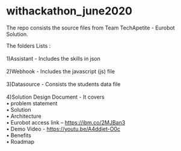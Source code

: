 # withackathon_june2020
The repo consists the source files from Team TechApetite - Eurobot Solution.<BR>

The folders Lists : <BR><BR>
1)Assistant - Includes the skills in json <BR><BR>
2)Webhook -  Includes the javascript (js) file <BR><BR>
3)Datasource - Consists the students data file <BR><BR>
4)Solution Design Document - It covers <BR>
•	problem statement <BR>
•	Solution <BR>
•	Architecture <BR>
•	Eurobot access link – https://ibm.co/2MJBan3 <BR>
•	Demo Video -  https://youtu.be/A4ddjet-O0c <BR>
•	Benefits <BR>
•	Roadmap <BR>
